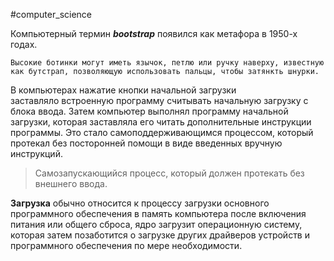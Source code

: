 #computer_science

Компьютерный термин ***bootstrap*** появился как метафора в 1950-х годах.

`Высокие ботинки могут иметь язычок, петлю или ручку наверху, известную как бутстрап, позволяющую использовать пальцы, чтобы затянкть шнурки.`

В компьютерах нажатие кнопки начальной загрузки заставляло встроенную программу считывать начальную загрузку с блока ввода.
Затем компьютер выполнял программу начальной загрузки, которая заставляла его читать дополнительные инструкции программы. Это стало самоподдерживающимся процессом, который протекал без посторонней помощи в виде введенных вручную инструкций.

> Самозапускающийся процесс, который должен протекать без внешнего ввода.

**Загрузка** обычно относится к процессу загрузки основного программного обеспечения в память компьютера после включения питания или общего сброса, ядро загрузит операционную систему, которая затем позаботится о загрузке других драйверов устройств и программного обеспечения по мере необходимости.
